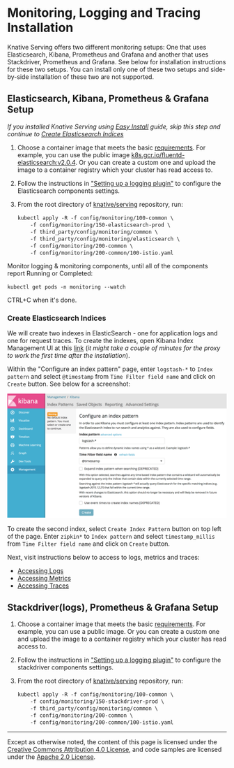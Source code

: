 # Monitoring, Logging and Tracing Installation

Knative Serving offers two different monitoring setups:
One that uses Elasticsearch, Kibana, Prometheus and Grafana and
another that uses Stackdriver, Prometheus and Grafana. See below
for installation instructions for these two setups. You can install
only one of these two setups and side-by-side installation of these two are not supported.

## Elasticsearch, Kibana, Prometheus & Grafana Setup

*If you installed Knative Serving using [Easy Install](../install/README.md#Installing-Knative) guide,
skip this step and continue to [Create Elasticsearch Indices](#Create-Elasticsearch-Indices)*

1. Choose a container image that meets the basic
   [requirements](fluentd/README.md#requirements). For example, you can use the
   public image [k8s.gcr.io/fluentd-elasticsearch:v2.0.4](https://github.com/kubernetes/kubernetes/tree/master/cluster/addons/fluentd-elasticsearch/fluentd-es-image).
   Or you can create a custom one and upload the image to a container registry
   which your cluster has read access to.
1. Follow the instructions in
   ["Setting up a logging plugin"](setting-up-a-logging-plugin.md#Configuring)
   to configure the Elasticsearch components settings.
1. From the root directory of [knative/serving](https://github.com/knative/serving)
   repository, run:

   ```shell
   kubectl apply -R -f config/monitoring/100-common \
       -f config/monitoring/150-elasticsearch-prod \
       -f third_party/config/monitoring/common \
       -f third_party/config/monitoring/elasticsearch \
       -f config/monitoring/200-common \
       -f config/monitoring/200-common/100-istio.yaml
   ```

Monitor logging & monitoring components, until all of the components report Running or Completed:

```shell
kubectl get pods -n monitoring --watch
```

CTRL+C when it's done.

### Create Elasticsearch Indices

We will create two indexes in ElasticSearch - one for application logs and one for request traces.
To create the indexes, open Kibana Index Management UI at this [link](http://localhost:8001/api/v1/namespaces/monitoring/services/kibana-logging/proxy/app/kibana#/management/kibana/index)
(*it might take a couple of minutes for the proxy to work the first time after the installation*).

Within the "Configure an index pattern" page, enter `logstash-*` to `Index pattern` and select `@timestamp`
from `Time Filter field name` and click on `Create` button. See below for a screenshot:

![Create logstash-* index](images/kibana-landing-page-configure-index.png)

To create the second index, select `Create Index Pattern` button on top left of the page.
Enter `zipkin*` to `Index pattern` and select `timestamp_millis` from `Time Filter field name`
and click on `Create` button.

Next, visit instructions below to access to logs, metrics and traces:

* [Accessing Logs](./accessing-logs.md)
* [Accessing Metrics](./accessing-metrics.md)
* [Accessing Traces](./accessing-traces.md)

## Stackdriver(logs), Prometheus & Grafana Setup

1. Choose a container image that meets the basic
   [requirements](fluentd/README.md#requirements). For example, you can use a
   public image. Or you can create a custom one and upload the image to a
   container registry which your cluster has read access to.
2. Follow the instructions in
   ["Setting up a logging plugin"](setting-up-a-logging-plugin.md#Configuring)
   to configure the stackdriver components settings.
3. From the root directory of [knative/serving](https://github.com/knative/serving)
   repository, run:

   ```shell
   kubectl apply -R -f config/monitoring/100-common \
       -f config/monitoring/150-stackdriver-prod \
       -f third_party/config/monitoring/common \
       -f config/monitoring/200-common \
       -f config/monitoring/200-common/100-istio.yaml
   ```

---

Except as otherwise noted, the content of this page is licensed under the
[Creative Commons Attribution 4.0 License](https://creativecommons.org/licenses/by/4.0/),
and code samples are licensed under the
[Apache 2.0 License](https://www.apache.org/licenses/LICENSE-2.0).

